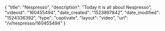 {
    "title": "Nespresso",
    "description": "Today it is all about Nespresso",
    "videoid": "160455494",
    "date_created": "1523897842",
    "date_modified": "1524336392",
    "type": "captivate",
    "layout": "video",
    "url": "\/v\/nespresso\/160455494"
}